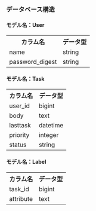 ### データベース構造
#### モデル名：User
<table>
<tr><th>カラム名</th><th>データ型</th>
<tr><td>name</td><td>string</td></tr>
<tr><td>password_digest</td><td>string</td></tr>
</table>

#### モデル名：Task
<table>
<tr><th>カラム名</th><th>データ型</th>
<tr><td>user_id</td><td>bigint</td></tr>
<tr><td>body</td><td>text</td></tr>
<tr><td>lasttask</td><td>datetime</td></tr>
<tr><td>priority</td><td>integer</td></tr>
<tr><td>status</td><td>string</td></tr>
</table>

#### モデル名：Label
<table>
<tr><th>カラム名</th><th>データ型</th>
<tr><td>task_id</td><td>bigint</td></tr>
<tr><td>attribute</td><td>text</td></tr>
</table>
